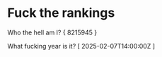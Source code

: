 # Fuck the rankings

Who the hell am I?
{ 8215945 }

What fucking year is it?
[ 2025-02-07T14:00:00Z ]
